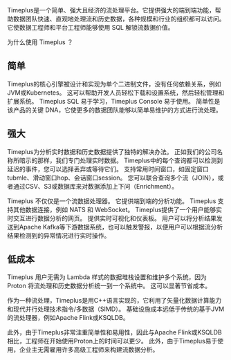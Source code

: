 Timeplus是一个简单、强大且经济的流处理平台。它提供强大的端到端功能，帮助数据团队快速、直观地处理流和历史数据，各种规模和行业的组织都可以访问。 它使数据工程师和平台工程师能够使用 SQL 解锁流数据价值。

为什么使用 Timeplus ？


## 简单

Timeplus的核心引擎被设计和实现为单个二进制文件，没有任何依赖关系，例如JVM或Kubernetes。 这可以帮助开发人员轻松下载和设置系统，然后轻松管理和扩展系统。 Timeplus SQL 易于学习，Timeplus Console 易于使用。 简单性是该产品的关键 DNA，它使更多的数据团队能够以简单易维护的方式进行流处理。

## 强大

Timeplus为分析实时数据和历史数据提供了独特的解决办法。 正如我们的公司名称所暗示的那样，我们专门处理实时数据。 Timeplus中的每个查询都可以检测到延迟的事件，您可以选择丢弃或等待它们。 支持常用时间窗口，如固定窗口tubmle、滑动窗口hop、会话窗口session。 您可以联合查询多个流（JOIN），或者通过CSV、S3或数据库来对数据添加上下问（Enrichment）。

Timeplus 不仅仅是一个流数据处理器。 它提供端到端的分析功能。 Timeplus 支持其他数据连接，例如 NATS 和 WebSocket。 Timeplus提供了一个用户能够实时交互进行数据分析的网页。 提供实时可视化和仪表板。 用户可以将分析结果发送到Apache Kafka等下游数据系统，也可以触发警报，以便用户可以根据流分析结果检测到的异常情况进行实时操作。

## 低成本

Timeplus 用户无需为 Lambda 样式的数据堆栈设置和维护多个系统，因为 Proton 将流处理和历史数据分析统一到一个系统中。 这可以显著节省成本。

作为一种流处理，Timeplus是用C++语言实现的，它利用了矢量化数据计算能力和现代并行处理技术指令/多数据（SIMD）。 基础设施成本远低于传统的基于JVM的流处理器，例如Apache Flink或KSQLDB。

此外，由于Timeplus非常注重简单性和易用性，因此与Apache Flink或KSQLDB相比，工程师在开始使用Proton上的时间可以更少。 此外，由于Timeplus易于使用，企业主无需雇用许多高级工程师来构建流数据分析。
